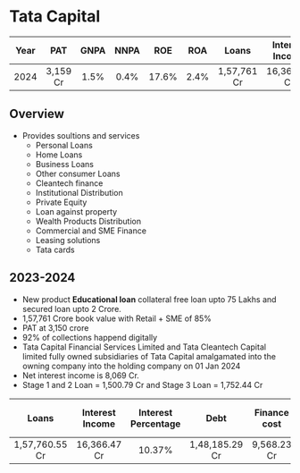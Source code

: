 # Tata Capital

| Year |   PAT     |   GNPA    |    NNPA   |   ROE |   ROA |  Loans    |    Interest Income    |   Debt         |   Finance Cost    | EPS  |
|:----:|   :---:   |   :----:  |   :----:  | :--:  | :--:  |  :-----:  |   :---------------:   |   :----:       |   :------------:  | :--: |
|2024  | 3,159 Cr  |   1.5%    |   0.4%    | 17.6% | 2.4%  |1,57,761 Cr|      16,366.47 Cr     | 1,48,185.29 Cr |    9,568.23 Cr    | 8.57 |

## Overview

- Provides soultions and services
    - Personal Loans
    - Home Loans
    - Business Loans
    - Other consumer Loans
    - Cleantech finance
    - Institutional Distribution
    - Private Equity
    - Loan against property
    - Wealth Products Distribution
    - Commercial and SME Finance
    - Leasing solutions
    - Tata cards


## 2023-2024

- New product **Educational loan** collateral free loan upto 75 Lakhs and secured loan upto 2 Crore. 
- 1,57,761 Crore book value with Retail + SME of 85%
- PAT at 3,150 crore
- 92% of collections happend digitally
- Tata Capital Financial Services Limited and Tata Cleantech Capital limited fully owned subsidiaries of Tata Capital amalgamated into the owning company into the holding company on 01 Jan 2024
- Net interest income is 8,069 Cr.
- Stage 1 and 2 Loan = 1,500.79 Cr and Stage 3 Loan = 1,752.44 Cr

|       Loans       |       Interest Income      | Interest Percentage |        Debt         | Finance cost | Finance Cost Percentage | NIM     |
| :--------------:  |  :----------------------:  | :------------------:|:-------------------:|:------------:|:-----------------------:|:-------:|
|  1,57,760.55 Cr   |       16,366.47 Cr         | 10.37%              |  1,48,185.29 Cr     | 9,568.23 Cr  | 6.46%                   | 3.91%   |  